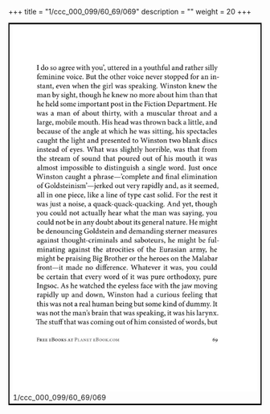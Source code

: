 +++
title = "1/ccc_000_099/60_69/069"
description = ""
weight = 20
+++

<table style="border:2px solid black;max-width:800px;max-height:800px;" 
><tr><td><img class="center-fit-jpg"
src="/jpg_/out_jpg_1984__069.jpg"  >1/ccc_000_099/60_69/069</img></td></tr></table>